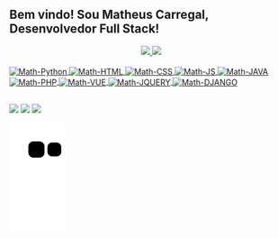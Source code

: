 ## Bem vindo! Sou Matheus Carregal, Desenvolvedor Full Stack!
<div align="center">
  <a href="https://github.com/Math247">
  <img height="180em" src="https://github-readme-stats.vercel.app/api?username=Math247&show_icons=true&theme=dark&include_all_commits=true&count_private=true"/>
  <img height="180em" src="https://github-readme-stats.vercel.app/api/top-langs/?username=Math247&layout=compact&langs_count=7&theme=dark"/>
</div>
<div style="display: inline_block"><br>
  <img align="center" alt="Math-Python" src="https://img.shields.io/badge/Python-3776AB?style=for-the-badge&logo=python&logoColor=white">
  <img align="center" alt="Math-HTML" src="https://img.shields.io/badge/HTML5-E34F26?style=for-the-badge&logo=html5&logoColor=white">
  <img align="center" alt="Math-CSS" src="https://img.shields.io/badge/CSS3-1572B6?style=for-the-badge&logo=css3&logoColor=white">
  <img align="center" alt="Math-JS" src="https://img.shields.io/badge/JavaScript-F7DF1E?style=for-the-badge&logo=javascript&logoColor=black">
  <img align="center" alt="Math-JAVA" src="https://img.shields.io/badge/Java-ED8B00?style=for-the-badge&logo=java&logoColor=white">
  <img align="center" alt="Math-PHP" src="https://img.shields.io/badge/PHP-777BB4?style=for-the-badge&logo=php&logoColor=white">
  <img align="center" alt="Math-VUE" src="https://img.shields.io/badge/Vue.js-35495E?style=for-the-badge&logo=vue.js&logoColor=4FC08D">
  <img align="center" alt="Math-JQUERY" src="https://img.shields.io/badge/jQuery-0769AD?style=for-the-badge&logo=jquery&logoColor=white">
  <img align="center" alt="Math-DJANGO" src="https://img.shields.io/badge/Django-092E20?style=for-the-badge&logo=django&logoColor=white">
</div>
  
  ##
 
<div> 
  <a href="https://www.instagram.com/matheuscarregal/" target="_blank"><img src="https://img.shields.io/badge/-Instagram-%23E4405F?style=for-the-badge&logo=instagram&logoColor=white" target="_blank"></a>
  <a href = "mailto:matheuschabib@gmail.com"><img src="https://img.shields.io/badge/-Gmail-%23333?style=for-the-badge&logo=gmail&logoColor=white" target="_blank"></a>
  <a href="https://www.linkedin.com/in/matheus-carregal-2ab08517b/" target="_blank"><img src="https://img.shields.io/badge/-LinkedIn-%230077B5?style=for-the-badge&logo=linkedin&logoColor=white" target="_blank"></a> 
 
![Snake animation](https://github.com/Math247/Math247/blob/output/github-contribution-grid-snake.svg)
 
</div>
